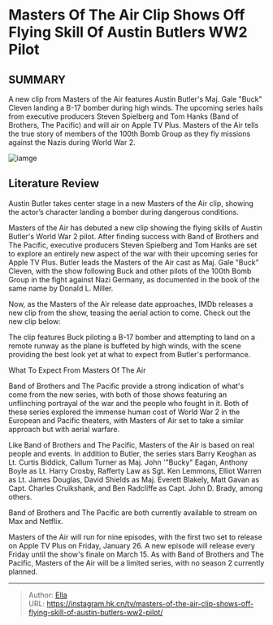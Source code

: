 # Masters Of The Air Clip Shows Off Flying Skill Of Austin Butlers WW2 Pilot


## SUMMARY 



  A new clip from Masters of the Air features Austin Butler&#39;s Maj. Gale &#34;Buck&#34; Cleven landing a B-17 bomber during high winds.   The upcoming series hails from executive producers Steven Spielberg and Tom Hanks (Band of Brothers, The Pacific) and will air on Apple TV Plus.   Masters of the Air tells the true story of members of the 100th Bomb Group as they fly missions against the Nazis during World War 2.  

![iamge](https://static1.srcdn.com/wordpress/wp-content/uploads/2024/01/austin-butler-as-major-gale-_buck_-cleven-flying-a-bomber-in-masters-of-the-air.jpg)

## Literature Review
Austin Butler takes center stage in a new Masters of the Air clip, showing the actor’s character landing a bomber during dangerous conditions.




Masters of the Air has debuted a new clip showing the flying skills of Austin Butler&#39;s World War 2 pilot. After finding success with Band of Brothers and The Pacific, executive producers Steven Spielberg and Tom Hanks are set to explore an entirely new aspect of the war with their upcoming series for Apple TV Plus. Butler leads the Masters of the Air cast as Maj. Gale &#34;Buck&#34; Cleven, with the show following Buck and other pilots of the 100th Bomb Group in the fight against Nazi Germany, as documented in the book of the same name by Donald L. Miller.




Now, as the Masters of the Air release date approaches, IMDb releases a new clip from the show, teasing the aerial action to come. Check out the new clip below:


 

The clip features Buck piloting a B-17 bomber and attempting to land on a remote runway as the plane is buffeted by high winds, with the scene providing the best look yet at what to expect from Butler&#39;s performance.


 What To Expect From Masters Of The Air 
          

Band of Brothers and The Pacific provide a strong indication of what&#39;s come from the new series, with both of those shows featuring an unflinching portrayal of the war and the people who fought in it. Both of these series explored the immense human cost of World War 2 in the European and Pacific theaters, with Masters of Air set to take a similar approach but with aerial warfare. 




Like Band of Brothers and The Pacific, Masters of the Air is based on real people and events. In addition to Butler, the series stars Barry Keoghan as Lt. Curtis Biddick, Callum Turner as Maj. John &#39;&#34;Bucky&#34; Eagan, Anthony Boyle as Lt. Harry Crosby, Rafferty Law as Sgt. Ken Lemmons, Elliot Warren as Lt. James Douglas, David Shields as Maj. Everett Blakely, Matt Gavan as Capt. Charles Cruikshank, and Ben Radcliffe as Capt. John D. Brady, among others.



Band of Brothers and The Pacific are both currently available to stream on Max and Netflix.




Masters of the Air will run for nine episodes, with the first two set to release on Apple TV Plus on Friday, January 26. A new episode will release every Friday until the show&#39;s finale on March 15. As with Band of Brothers and The Pacific, Masters of the Air will be a limited series, with no season 2 currently planned.






---

> Author: [Ella](https://instagram.hk.cn/)  
> URL: https://instagram.hk.cn/tv/masters-of-the-air-clip-shows-off-flying-skill-of-austin-butlers-ww2-pilot/  

